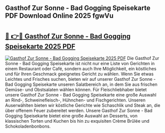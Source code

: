 ## Gasthof Zur Sonne - Bad Gogging Speisekarte PDF Download Online 2025 fgwVu

# <h2><a href="http://gce7jx.nevu.top/?p=Gasthof+Zur+Sonne+-+Bad+Gogging+Speisekarte">🔗 👉🔴 Gasthof Zur Sonne - Bad Gogging Speisekarte 2025 PDF</a></h2>

[![Gasthof Zur Sonne - Bad Gogging Speisekarte 2025 PDF](https://i.imgur.com/dBaPXMq.png)](http://gce7jx.nevu.top/?p=Gasthof+Zur+Sonne+-+Bad+Gogging+Speisekarte)
Die Gasthof Zur Sonne - Bad Gogging Speisekarte ist nicht nur eine Liste von Gerichten in einem Restaurant oder Café, sondern auch Ihre Möglichkeit, ein köstliches und für Ihren Geschmack geeignetes Gericht zu wählen. Wenn Sie etwas Leichtes und Frisches suchen, bieten wir auf unserer Gasthof Zur Sonne - Bad Gogging Speisekarte unseren Salatbereich an, in dem Sie aus frischen Gemüse- und Obstsalaten wählen können. Für Fleischliebhaber bietet unsere Gasthof Zur Sonne - Bad Gogging Speisekarte eine große Auswahl an Rind-, Schweinefleisch-, Hühnchen- und Fischgerichten. Unseren Auserwählten bieten wir köstliche Gerichte wie Schaschlik und Steak an, die über offenem Feuer zubereitet werden. Unsere Gasthof Zur Sonne - Bad Gogging Speisekarte bietet eine große Auswahl an Desserts, von klassischen Torten und Kuchen bis hin zu exquisiten Crème Brûlée und Schokoladenbonbons.
